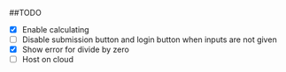 ##TODO

- [x] Enable calculating
- [ ] Disable submission button and login button when inputs are not given
- [x] Show error for divide by zero
- [ ] Host on cloud